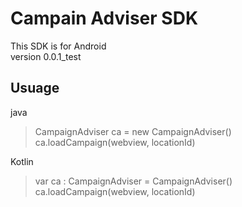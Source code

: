 # Campain Adviser SDK
This SDK is for Android  
version 0.0.1_test  

## Usuage
java 
> CampaignAdviser ca = new CampaignAdviser()  
> ca.loadCampaign(webview, locationId)
  
  
Kotlin
> var ca : CampaignAdviser = CampaignAdviser()  
> ca.loadCampaign(webview, locationId)